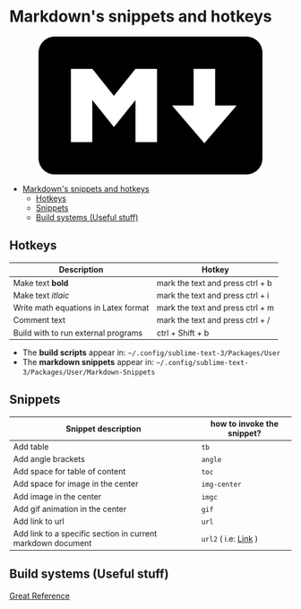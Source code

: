 # Markdown's snippets and hotkeys

<p align="center">
  <img src="images/markdown/markdown.png" title="A simple markdown intro" style="width:400px;">
</p>

<!--ts-->
   * [Markdown's snippets and hotkeys](#markdowns-snippets-and-hotkeys)
      * [Hotkeys](#hotkeys)
      * [Snippets](#snippets)
      * [Build systems (Useful stuff)](#build-systems-useful-stuff)

<!-- Added by: gil_diy, at: Mon 31 Jan 2022 19:37:17 IST -->

<!--te-->

## Hotkeys

Description | Hotkey
------------|-----
Make text **bold** | mark the text and press ctrl + b
Make text _itlaic_ | mark the text and press ctrl + i
Write math equations in Latex format | mark the text and press ctrl + m 
Comment text | mark the text and press ctrl + /
Build with to run external programs |  ctrl + Shift + b


* The **build scripts** appear in: `~/.config/sublime-text-3/Packages/User`
* The **markdown snippets** appear in: `~/.config/sublime-text-3/Packages/User/Markdown-Snippets`

## Snippets

Snippet description| how to invoke the snippet?
------------|-----
 Add table | `tb`
 Add angle brackets | `angle`
 Add space for table of content | `toc`
 Add space for image in the center | `img-center`
 Add image in the center | `imgc`
 Add gif animation in the center | `gif`
 Add link to url | `url`
 Add link to a specific section in current markdown document | `url2` ( i.e: [Link](#hotkeys) )


## Build systems (Useful stuff)

[Great Reference](https://www.sublimetext.com/docs/3/build_systems.html)